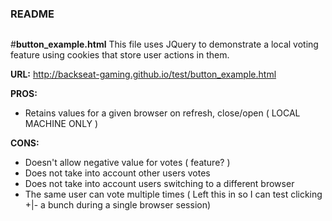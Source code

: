#####
###
#
#
### README
##
##
###
#####

#**button_example.html**
This file uses JQuery to demonstrate a local voting feature using cookies that store user actions in them.



**URL:** http://backseat-gaming.github.io/test/button_example.html

**PROS:**
* Retains values for a given browser on refresh, close/open ( LOCAL MACHINE ONLY )

**CONS:**
* Doesn't allow negative value for votes ( feature? )
* Does not take into account other users votes
* Does not take into account users switching to a different browser
* The same user can vote multiple times ( Left this in so I can test clicking +|- a bunch during a single browser session)